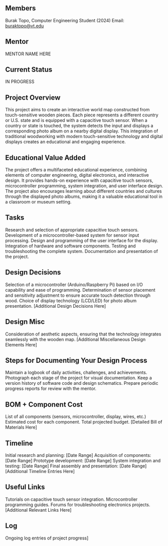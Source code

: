 ## Members
Burak Topo, Computer Engineering Student (2024)
Email: buraktopo@vt.edu

## Mentor
MENTOR NAME HERE

## Current Status
IN PROGRESS

## Project Overview

This project aims to create an interactive world map constructed from touch-sensitive wooden pieces. Each piece represents a different country or U.S. state and is equipped with a capacitive touch sensor. When a country or state is touched, the system detects the input and displays a corresponding photo album on a nearby digital display. This integration of traditional woodworking with modern touch-sensitive technology and digital displays creates an educational and engaging experience.

## Educational Value Added

The project offers a multifaceted educational experience, combining elements of computer engineering, digital electronics, and interactive design. It provides hands-on experience with capacitive touch sensors, microcontroller programming, system integration, and user interface design. The project also encourages learning about different countries and cultures through the displayed photo albums, making it a valuable educational tool in a classroom or museum setting.

## Tasks

Research and selection of appropriate capacitive touch sensors.
Development of a microcontroller-based system for sensor input processing.
Design and programming of the user interface for the display.
Integration of hardware and software components.
Testing and troubleshooting the complete system.
Documentation and presentation of the project.

## Design Decisions

Selection of a microcontroller (Arduino/Raspberry Pi) based on I/O capability and ease of programming.
Determination of sensor placement and sensitivity adjustment to ensure accurate touch detection through wood.
Choice of display technology (LCD/LED) for photo album presentation.
[Additional Design Decisions Here]

## Design Misc

Consideration of aesthetic aspects, ensuring that the technology integrates seamlessly with the wooden map.
[Additional Miscellaneous Design Elements Here]

## Steps for Documenting Your Design Process

Maintain a logbook of daily activities, challenges, and achievements.
Photograph each stage of the project for visual documentation.
Keep a version history of software code and design schematics.
Prepare periodic progress reports for review with the mentor.

## BOM + Component Cost

List of all components (sensors, microcontroller, display, wires, etc.)
Estimated cost for each component.
Total projected budget.
[Detailed Bill of Materials Here]

## Timeline

Initial research and planning: [Date Range]
Acquisition of components: [Date Range]
Prototype development: [Date Range]
System integration and testing: [Date Range]
Final assembly and presentation: [Date Range]
[Additional Timeline Entries Here]

## Useful Links

Tutorials on capacitive touch sensor integration.
Microcontroller programming guides.
Forums for troubleshooting electronics projects.
[Additional Relevant Links Here]

## Log

Ongoing log entries of project progress]